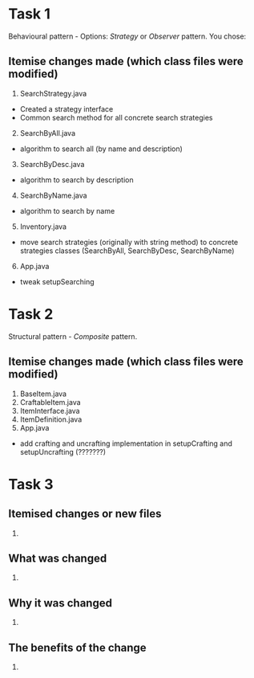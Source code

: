 # Task 1
Behavioural pattern - Options: *Strategy* or *Observer* pattern.
You chose: <Strategy Pattern>

## Itemise changes made (which class files were modified)
1. SearchStrategy.java
- Created a strategy interface 
- Common search method for all concrete search strategies
2. SearchByAll.java
- algorithm to search all (by name and description)
3. SearchByDesc.java
- algorithm to search by description
4. SearchByName.java
- algorithm to search by name
5. Inventory.java
- move search strategies (originally with string method) to concrete strategies classes (SearchByAll, SearchByDesc, SearchByName)
6. App.java
- tweak setupSearching

# Task 2
Structural pattern - *Composite* pattern.

## Itemise changes made (which class files were modified)
1. BaseItem.java
2. CraftableItem.java
3. ItemInterface.java
4. ItemDefinition.java
5. App.java
- add crafting and uncrafting implementation in setupCrafting and setupUncrafting (???????)


# Task 3

## Itemised changes or new files
1. 

## What was changed
1. 

## Why it was changed
1. 

## The benefits of the change
1. 